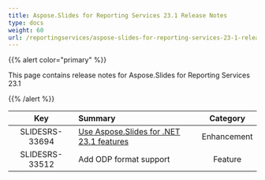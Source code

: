 ```yaml
---
title: Aspose.Slides for Reporting Services 23.1 Release Notes
type: docs
weight: 60
url: /reportingservices/aspose-slides-for-reporting-services-23-1-release-notes/
---
```


{{% alert color="primary" %}} 

This page contains release notes for Aspose.Slides for Reporting Services 23.1

{{% /alert %}} 

|**Key** |**Summary** |**Category** |
| :-: | :- | :-: |
|SLIDESRS-33694|[Use Aspose.Slides for .NET 23.1 features](/slides/net/aspose-slides-for-net-23-1-release-notes/)|Enhancement|
|SLIDESRS-33512|Add ODP format support|Feature|


